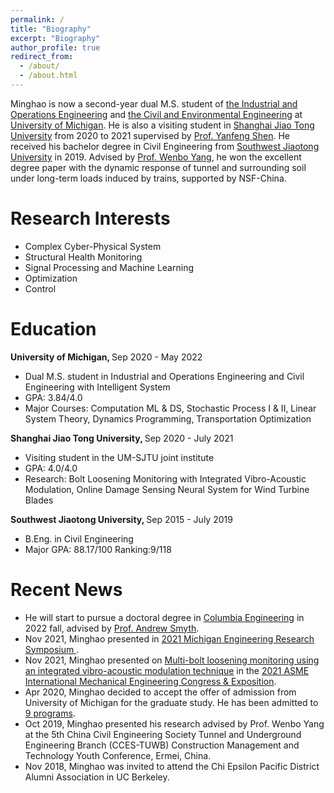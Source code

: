 ```yaml
---
permalink: /
title: "Biography"
excerpt: "Biography"
author_profile: true
redirect_from: 
  - /about/
  - /about.html
---
```




Minghao is now a second-year dual M.S. student of [the Industrial and Operations Engineering](https://ioe.engin.umich.edu/) and [the Civil and Environmental Engineering](https://cee.engin.umich.edu/) at [University of Michigan](https://umich.edu/). He is also a visiting student in [Shanghai Jiao Tong University](https://en.sjtu.edu.cn/) from 2020 to 2021 supervised by [Prof. Yanfeng Shen](https://amis.sjtu.edu.cn/En/Content?w=129&p=96). He received his bachelor degree in Civil Engineering from [Southwest Jiaotong University](https://english.swjtu.edu.cn/) in 2019. Advised by [Prof. Wenbo Yang](http://userweb.swjtu.edu.cn/userweb/ywb1179/english.htm), he won the excellent degree paper with the dynamic response of tunnel and surrounding soil under long-term loads induced by trains, supported by NSF-China.


# Research Interests
* Complex Cyber-Physical System
* Structural Health Monitoring
* Signal Processing and Machine Learning
* Optimization
* Control


# Education
<b>University of Michigan, </b>Sep 2020 - May 2022
* Dual M.S. student in Industrial and Operations Engineering and Civil Engineering with Intelligent System
* GPA: 3.84/4.0
* Major Courses: Computation ML & DS, Stochastic Process I & II, Linear System Theory, Dynamics Programming, Transportation Optimization 
  
<b> Shanghai Jiao Tong University, </b>Sep 2020 - July 2021
* Visiting student in the UM-SJTU joint institute
* GPA: 4.0/4.0
* Research: Bolt Loosening Monitoring with Integrated Vibro-Acoustic Modulation, Online Damage Sensing Neural System for Wind Turbine Blades 
  
<b> Southwest Jiaotong University, </b>Sep 2015 - July 2019
* B.Eng. in Civil Engineering
* Major GPA: 88.17/100 Ranking:9/118


# Recent News
* He will start to pursue a doctoral degree in [Columbia Engineering](https://www.engineering.columbia.edu/) in 2022 fall, advised by [Prof. Andrew Smyth](http://www.columbia.edu/cu/civileng/smyth/CV.html).
* Nov 2021, Minghao presented in [2021 Michigan Engineering Research Symposium ](https://ers.engin.umich.edu/). 
* Nov 2021, Minghao presented on [Multi-bolt loosening monitoring using an integrated vibro-acoustic modulation technique](https://drive.google.com/file/d/1YmTo6sdOVJ44JbfnHd3MnJmkRb6pPZ2h/view?usp=sharing) in the [2021 ASME International Mechanical Engineering Congress & Exposition](https://asme.pinetec.com/imece2021/). 
* Apr 2020, Minghao decided to accept the offer of admission from University of Michigan for the graduate study. He has been admitted to [9 programs](http://goatman1.github.io/files/OfferCollection-M.Chen.pdf).
* Oct 2019, Minghao presented his research advised by Prof. Wenbo Yang at the 5th China Civil Engineering Society Tunnel and Underground Engineering Branch (CCES-TUWB) Construction Management and Technology Youth Conference, Ermei, China.
* Nov 2018, Minghao was invited to attend the Chi Epsilon Pacific District Alumni Association in UC Berkeley.


